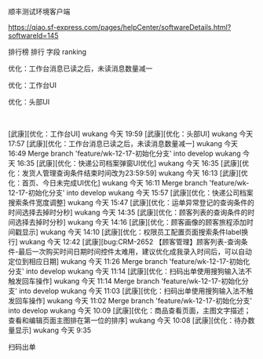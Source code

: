 顺丰测试环境客户端

https://qiao.sf-express.com/pages/helpCenter/softwareDetails.html?softwareId=145



排行榜  排行 字段  ranking



优化：工作台消息已读之后，未读消息数量减一

优化：工作台UI

优化：头部UI

​                     

[武康][优化：工作台UI] wukang 今天 19:59
[武康][优化：头部UI] wukang 今天 17:57
[武康][优化：工作台消息已读之后，未读消息数量减一] wukang 今天 16:49
Merge branch 'feature/wk-12-17-初始化分支' into develop wukang 今天 16:35
[武康][优化：快递公司档案弹窗UI优化] wukang 今天 16:35
[武康][优化：发货人管理查询条件结束时间改为23:59:59] wukang 今天 16:13
[武康][优化：首页、今日未完成UI优化] wukang 今天 16:11
Merge branch 'feature/wk-12-17-初始化分支' into develop wukang 今天 15:57
[武康][优化：快递公司档案搜索条件宽度调整] wukang 今天 15:47
[武康][优化：运单异常登记的查询条件的时间选择去掉时分秒] wukang 今天 14:35
[武康][优化：顾客列表的查询条件的时间选择去掉时分秒] wukang 今天 14:16
[武康][优化：顾客画像的顾客旅程添加时间戳显示] wukang 今天 14:10
[武康][优化：权限员工配置页面搜索条件label换行] wukang 今天 12:42
[武康][bug:CRM-2652 【顾客管理】顾客列表-查询条件-最后一次购买时间日期时间控件太难用，建议优化成我录入时间后，可以自动定位到相应日期] wukang 今天 11:26
Merge branch 'feature/wk-12-17-初始化分支' into develop wukang 今天 11:14
[武康][优化：扫码出单使用搜狗输入法不触发回车操作] wukang 今天 11:14
Merge branch 'feature/wk-12-17-初始化分支' into develop wukang 今天 11:03
[武康][优化：扫码出单使用搜狗输入法不触发回车操作] wukang 今天 11:02
Merge branch 'feature/wk-12-17-初始化分支' into develop wukang 今天 10:09
[武康][优化：商品查看页面，主图文字描述；查看和编辑页面主图排在第一位的排序] wukang 今天 10:08
[武康][优化：待办数量显示] wukang 今天 9:35                                                                                    





扫码出单